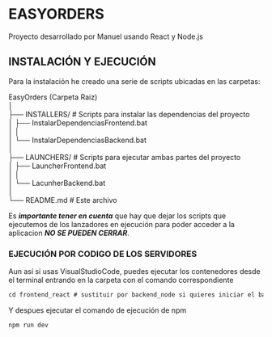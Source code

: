# EASYORDERS
Proyecto desarrollado por Manuel usando React y Node.js  

## INSTALACIÓN Y EJECUCIÓN
Para la instalación he creado una serie de scripts ubicadas en las carpetas:   


<!-- TREEVIEW START -->
EasyOrders (Carpeta Raiz)  
│  
├── INSTALLERS/ # Scripts para instalar las dependencias del proyecto   
│    ├── InstalarDependenciasFrontend.bat  
│    │   
│    └── InstalarDependenciasBackend.bat  
│   
├── LAUNCHERS/ # Scripts para ejecutar ambas partes del proyecto   
│    ├── LauncherFrontend.bat  
│    │   
│    └── LacunherBackend.bat  
│  
└── README.md # Este archivo  
<!-- TREEVIEW END -->
  
  
Es ***importante tener en cuenta*** que hay que dejar los scripts que ejecutemos de los lanzadores en ejecución para poder acceder a la aplicacion ***NO SE PUEDEN CERRAR***. 

### EJECUCIÓN POR CODIGO DE LOS SERVIDORES

Aun así si usas VisualStudioCode, puedes ejecutar los contenedores desde el terminal entrando en la carpeta con el comando correspondiente

```markdown
cd frontend_react # sustituir por backend_node si quieres iniciar el backend
```

Y despues ejecutar el comando de ejecución de npm

```markdown
npm run dev
```